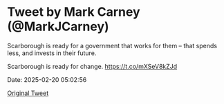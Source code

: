 # Tweet by Mark Carney (@MarkJCarney)

Scarborough is ready for a government that works for them – that spends less, and invests in their future.

Scarborough is ready for change. https://t.co/mXSeV8kZJd

Date: 2025-02-20 05:02:56

[Original Tweet](https://x.com/MarkJCarney/status/1892439774100586516)

